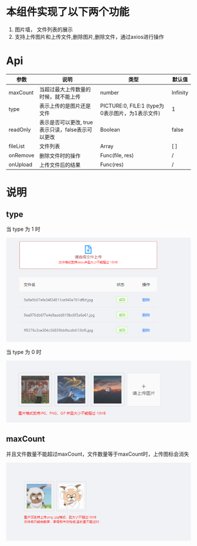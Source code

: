 # 本组件实现了以下两个功能

1. 图片墙， 文件列表的展示
2. 支持上传图片和上传文件,删除图片,删除文件，通过axios进行操作

# Api
| 参数 | 说明 | 类型     | 默认值 |
| --- | --- | -----| ---|
| maxCount | 当超过最大上传数量的时候，就不能上传| number | Infinity|
| type | 表示上传的是图片还是文件 |   PICTURE:0, FILE:1 (type为0表示图片，为1表示文件) | 1 |
| readOnly | 表示是否可以更改, true表示只读，false表示可以更改 |  Boolean | false
| fileList | 文件列表 | Array | [ ] |
| onRemove | 删除文件时的操作 | Func(file, res) | / |
| onUpload | 上传文件后的结果 | Func(res) | / |

# 说明
## type

当 type 为 1 时

![img.png](../../FileUploadNew/README/img.png)

当 type 为 0 时

![img_1.png](../../FileUploadNew/README/img_1.png)


## maxCount
并且文件数量不能超过maxCount，文件数量等于maxCount时，上传图标会消失

![img_2.png](img_2.png)


